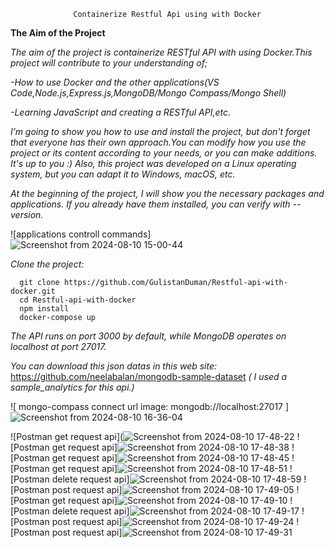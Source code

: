                   Containerize Restful Api using with Docker

**The Aim of the Project**

*The aim of the project is containerize RESTful API with using Docker.This project will contribute to your understanding of;*

   *-How to use Docker and the other applications(VS Code,Node.js,Express.js,MongoDB/Mongo Compass/Mongo Shell)*
 
   *-Learning JavaScript and creating a RESTful API,etc.*

*I’m going to show you how to use and install the project, but don't forget that everyone has their own approach.You can modify how you use the project or its content according to your needs, or you can make additions. It's up to you :)*
*Also, this project was developed on a Linux operating system, but you can adapt it to Windows, macOS, etc.*

*At the beginning of the project, I will show you the necessary packages and applications. If you already have them installed, you can verify with --version.*


![applications controll commands]    ![Screenshot from 2024-08-10 15-00-44](https://github.com/user-attachments/assets/58c6484a-e460-40f4-a8bd-1b11b8973b3d)


*Clone the project:*

      git clone https://github.com/GulistanDuman/Restful-api-with-docker.git
      cd Restful-api-with-docker
      npm install
      docker-compose up


*The API runs on port 3000 by default, while MongoDB operates on localhost at port 27017.*

*You can download this json datas in this web site:*  https://github.com/neelabalan/mongodb-sample-dataset
*( I used a sample_analytics for this api.)*

![ mongo-compass connect url image: mongodb://localhost:27017 ] ![Screenshot from 2024-08-10 16-36-04](https://github.com/user-attachments/assets/26dceac0-a477-4749-963d-a9c46dc3e4e7)

![Postman get request api](![Screenshot from 2024-08-10 17-48-22](https://github.com/user-attachments/assets/cee5084d-2e11-4774-9667-37f3713fc6d4)
![Postman get request api]![Screenshot from 2024-08-10 17-48-38](https://github.com/user-attachments/assets/0dd2d953-2a9e-4a87-be1e-969e56c3fd51)
![Postman get request api]![Screenshot from 2024-08-10 17-48-45](https://github.com/user-attachments/assets/68e8e86b-b955-4000-97d9-15d0467d0848)
![Postman get request api]![Screenshot from 2024-08-10 17-48-51](https://github.com/user-attachments/assets/11705477-0c11-4d5b-b7d5-2d58aafe6451)
![Postman delete request api]![Screenshot from 2024-08-10 17-48-59](https://github.com/user-attachments/assets/524c018c-6242-4fb2-ba6a-6ec528e3e8cb)
![Postman post request api]![Screenshot from 2024-08-10 17-49-05](https://github.com/user-attachments/assets/e9c0d1d2-c7dc-4777-8d0e-7e77c1d1edd1)
![Postman get request api]![Screenshot from 2024-08-10 17-49-10](https://github.com/user-attachments/assets/cf9e8527-155b-49ab-8f9e-ef40ae864a1a)
![Postman delete request api]![Screenshot from 2024-08-10 17-49-17](https://github.com/user-attachments/assets/434244cc-8e9d-43ae-806e-dd20a0934f20)
![Postman post request api]![Screenshot from 2024-08-10 17-49-24](https://github.com/user-attachments/assets/b3001091-ac16-4fad-b801-d67b3467859a)
![Postman post request api]![Screenshot from 2024-08-10 17-49-31](https://github.com/user-attachments/assets/7adf8347-2ccc-4fe0-9bf2-9a209472fa8d)










